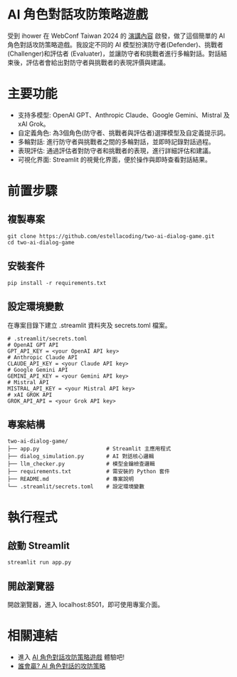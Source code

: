 # AI 角色對話攻防策略遊戲
受到 ihower 在 WebConf Taiwan 2024 的 [演講內容](https://ihower.tw/blog/archives/12444) 啟發，做了這個簡單的 AI 角色對話攻防策略遊戲。我設定不同的 AI 模型扮演防守者(Defender)、挑戰者 (Challenger)和評估者 (Evaluater)，並讓防守者和挑戰者進行多輪對話。對話結束後，評估者會給出對防守者與挑戰者的表現評價與建議。

# 主要功能
- 支持多模型: OpenAI GPT、Anthropic Claude、Google Gemini、Mistral 及 xAI Grok。
- 自定義角色: 為3個角色(防守者、挑戰者與評估者)選擇模型及自定義提示詞。
- 多輪對話: 進行防守者與挑戰者之間的多輪對話，並即時記錄對話過程。
- 表現評估: 通過評估者對防守者和挑戰者的表現，進行詳細評估和建議。
- 可視化界面: Streamlit 的視覺化界面，便於操作與即時查看對話結果。

# 前置步驟
## 複製專案
```
git clone https://github.com/estellacoding/two-ai-dialog-game.git
cd two-ai-dialog-game
```
## 安裝套件
```
pip install -r requirements.txt
```

## 設定環境變數
在專案目錄下建立 .streamlit 資料夾及 secrets.toml 檔案。
```
# .streamlit/secrets.toml
# OpenAI GPT API
GPT_API_KEY = <your OpenAI API key>
# Anthropic Claude API
CLAUDE_API_KEY = <your Claude API key>
# Google Gemini API
GEMINI_API_KEY = <your Gemini API key>
# Mistral API
MISTRAL_API_KEY = <your Mistral API key>
# xAI GROK API
GROK_API_API = <your Grok API key>
```

## 專案結構
```
two-ai-dialog-game/
├── app.py                     # Streamlit 主應用程式
├── dialog_simulation.py       # AI 對話核心邏輯
├── llm_checker.py             # 模型金鑰檢查邏輯
├── requirements.txt           # 需安裝的 Python 套件
├── README.md                  # 專案說明
└── .streamlit/secrets.toml    # 設定環境變數
```

# 執行程式
## 啟動 Streamlit
```
streamlit run app.py
```

## 開啟瀏覽器
開啟瀏覽器，進入 localhost:8501，即可使用專案介面。

# 相關連結
- 進入 [AI 角色對話攻防策略遊戲](https://two-ai-dialog-game.streamlit.app/) 體驗吧!
- [誰會贏? AI 角色對話的攻防策略](https://estellacoding.github.io/blog/two-ai-dialog-game/)
